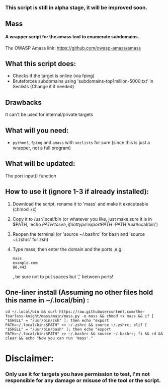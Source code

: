 <h3>This script is still in alpha stage, it will be improved soon.</h3>

## Mass
<h4>A wrapper script for the amass tool to enumerate subdomains.</h4>


The OWASP Amass link: <a href="https://github.com/owasp-amass/amass">https://github.com/owasp-amass/amass</a>

## What this script does:

* Checks if the target is online (via fping)
* Bruteforces subdomains using 'subdomains-top1million-5000.txt' in Seclists (Change it if needed)

## Drawbacks
It can't be used for internal/private targets

## What will you need:
* `python3`, `fping` and `amass` with `seclists` for sure (since this is just a wrapper, not a full program)

## What will be updated:
The port input() function



## How to use it (ignore 1-3 if already installed):
1. Download the script, rename it to 'mass' and make it executeable (chmod +x)
2. Copy it to /usr/local/bin (or whatever you like, just make sure it is in $PATH, 'echo $PATH' to see, if not type 'export PATH=$PATH:/usr/local/bin')
3. Reopen the terminal (or 'source ~/.bashrc' for bash and 'source ~/.zshrc' for zsh)
4. Type mass, then enter the domain and the ports ,e.g:

      ```
      mass
      example.com
      80,443
      ```
   , be sure not to put spaces but ',' between ports!


## One-liner install (Assuming no other files hold this name in ~/.local/bin) :
```
cd ~/.local/bin && curl https://raw.githubusercontent.com/the-fearless-knight/mass/main/mass.py -o mass && chmod +x mass && if [ "$SHELL" = "/usr/bin/zsh" ]; then echo "export PATH=~/.local/bin:$PATH" >> ~/.zshrc && source ~/.zshrc; elif [ "$SHELL" = "/usr/bin/bash" ]; then echo "export PATH=~/.local/bin:$PATH" >> ~/.bashrc && source ~/.bashrc; fi && cd && clear && echo "Now you can run 'mass'."
```


# Disclaimer:
### Only use it for targets you have permission to test, I'm not responsible for any damage or misuse of the tool or the script.
